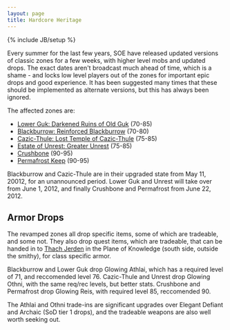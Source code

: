 ```yaml
---
layout: page
title: Hardcore Heritage
---
```

{% include JB/setup %}

Every summer for the last few years, SOE have released updated versions of classic zones for a few weeks, with higher level mobs and updated drops.  The exact dates aren't broadcast much ahead of time, which is a shame - and locks low level players out of the zones for important epic drops and good experience.  It has been suggested many times that these should be implemented as alternate versions, but this has always been ignored.

The affected zones are:

- [Lower Guk: Darkened Ruins of Old Guk](http://everquest.allakhazam.com/db/zone.html?zstrat=591) (70-85)
- [Blackburrow: Reinforced Blackburrow](http://everquest.allakhazam.com/db/zone.html?zstrat=594) (70-80)
- [Cazic-Thule: Lost Temple of Cazic-Thule](http://everquest.allakhazam.com/db/zone.html?zstrat=683) (75-85)
- [Estate of Unrest: Greater Unrest](http://everquest.allakhazam.com/db/zone.html?zstrat=684) (75-85)
- [Crushbone](http://everquest.allakhazam.com/db/zone.html?zstrat=796) (90-95)
- [Permafrost Keep](http://everquest.allakhazam.com/db/zone.html?zstrat=797) (90-95)

Blackburrow and Cazic-Thule are in their upgraded state from May 11, 20012, for an unannounced period.  Lower Guk and Unrest will take over from June 1, 2012, and finally Crushbone and Permafrost from June 22, 2012.

Armor Drops
-----------

The revamped zones all drop specific items, some of which are tradeable, and some not.  They also drop quest items, which are tradeable, that can be handed in to [Thach Jerden](http://everquest.allakhazam.com/db/quest.html?quest=4847) in the Plane of Knowledge (south side, outside the smithy), for class specific armor.

Blackburrow and Lower Guk drop Glowing Athlai, which has a required level of 71, and reccomended level 76.  Cazic-Thule and Unrest drop Glowing Othni, with the same req/rec levels, but better stats.  Crushbone and Permafrost drop Glowing Reis, with required level 85, reccomended 90.

The Athlai and Othni trade-ins are significant upgrades over Elegant Defiant and Archaic (SoD tier 1 drops), and the tradeable weapons are also well worth seeking out.